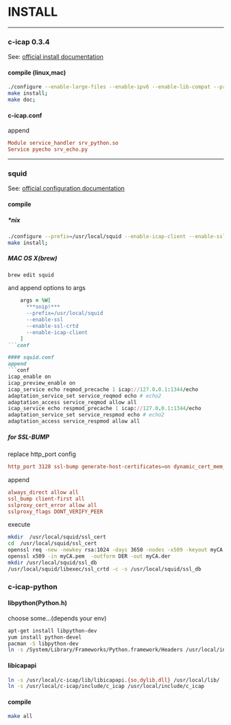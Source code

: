 INSTALL
=====

---

### c-icap 0.3.4
See: [official install documentation](http://c-icap.sourceforge.net/install.html)
#### compile (linux,mac)
```sh
./configure --enable-large-files --enable-ipv6 --enable-lib-compat --prefix=/usr/local/c-icap;
make install;
make doc;
```
#### c-icap.conf
append
```conf
Module service_handler srv_python.so
Service pyecho srv_echo.py
```

---

### squid
See: [official configuration documentation](http://wiki.squid-cache.org/Features/ICAP)
#### compile
##### *nix
```sh
./configure --prefix=/usr/local/squid --enable-icap-client --enable-ssl --enable-ssl-crtd --with-large-files;
make install;
```

##### MAC OS X(brew)
```sh
brew edit squid
```
and append options to args
```ruby
    args = %W[
      ***snip!***
      --prefix=/usr/local/squid
      --enable-ssl
      --enable-ssl-crtd
      --enable-icap-client
    ]
```conf

#### squid.conf
append
```conf
icap_enable on
icap_preview_enable on
icap_service echo reqmod_precache 1 icap://127.0.0.1:1344/echo
adaptation_service_set service_reqmod echo # echo2
adaptation_access service_reqmod allow all
icap_service echo respmod_precache 1 icap://127.0.0.1:1344/echo
adaptation_service_set service_respmod echo # echo2
adaptation_access service_respmod allow all
```

##### for SSL-BUMP
replace http_port config
```conf
http_port 3128 ssl-bump generate-host-certificates=on dynamic_cert_mem_cache_size=4MB cert=/usr/local/squid/ssl_cert/myCA.pem
```
append
```conf
always_direct allow all
ssl_bump client-first all
sslproxy_cert_error allow all
sslproxy_flags DONT_VERIFY_PEER
```
execute
```sh
mkdir  /usr/local/squid/ssl_cert
cd  /usr/local/squid/ssl_cert
openssl req -new -newkey rsa:1024 -days 3650 -nodes -x509 -keyout myCA.pem -out myCA.pem;
openssl x509 -in myCA.pem  -outform DER -out myCA.der
mkdir /usr/local/squid/ssl_db
/usr/local/squid/libexec/ssl_crtd -c -s /usr/local/squid/ssl_db
```

### c-icap-python
#### libpython(Python.h)
choose some...(depends your env)
```sh
apt-get install libpython-dev
yum install python-devel
pacman -S libpython-dev
ln -s /System/Library/Frameworks/Python.framework/Headers /usr/local/include/Python
```
#### libicapapi
```sh
ln -s /usr/local/c-icap/lib/libicapapi.{so,dylib,dll} /usr/local/lib/
ln -s /usr/local/c-icap/include/c_icap /usr/local/include/c_icap
```
#### compile
```sh
make all
```